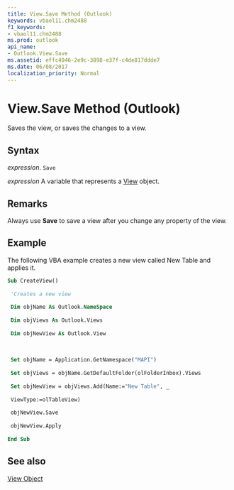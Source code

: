 ```yaml
---
title: View.Save Method (Outlook)
keywords: vbaol11.chm2488
f1_keywords:
- vbaol11.chm2488
ms.prod: outlook
api_name:
- Outlook.View.Save
ms.assetid: effc4046-2e9c-3898-e37f-c4de817ddde7
ms.date: 06/08/2017
localization_priority: Normal
---
```



# View.Save Method (Outlook)

Saves the view, or saves the changes to a view.


## Syntax

 _expression_. `Save`

_expression_ A variable that represents a [View](./Outlook.View.md) object.


## Remarks

Always use  **Save** to save a view after you change any property of the view.


## Example

The following VBA example creates a new view called New Table and applies it.


```vb
Sub CreateView() 
 
 'Creates a new view 
 
 Dim objName As Outlook.NameSpace 
 
 Dim objViews As Outlook.Views 
 
 Dim objNewView As Outlook.View 
 
 
 
 Set objName = Application.GetNamespace("MAPI") 
 
 Set objViews = objName.GetDefaultFolder(olFolderInbox).Views 
 
 Set objNewView = objViews.Add(Name:="New Table", _ 
 
 ViewType:=olTableView) 
 
 objNewView.Save 
 
 objNewView.Apply 
 
End Sub
```


## See also


[View Object](Outlook.View.md)

